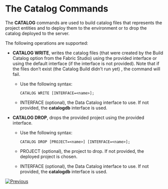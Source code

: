 # The Catalog Commands

The **CATALOG** commands are used to build catalog files that represents the project entities and to deploy them to the environment or to drop the catalog deployed to the server. 

The following operations are supported:

* **CATALOG WRITE**, writes the catalog files (that were created by the Build Catalog option from the Fabric Studio) using the provided interface or using the default interface (if the interface is not provided).  Note that if the files don’t exist (the Catalog Build didn’t run yet) , the command will fail.   

  * Use the following syntax:

    ~~~
    CATALOG WRITE [INTERFACE=<name>];
    ~~~

  * INTERFACE (optional), the Data Catalog interface to use. If not provided, the **catalogdb** interface is used.

* **CATALOG DROP**, drops the provided project using the provided interface.

  * Use the following syntax:

    ~~~
    CATALOG DROP [PROJECT=<name>] [INTERFACE=<name>];
    ~~~

  * PROJECT (optional), the project to drop. If not provided, the deployed project is chosen.

  * INTERFACE (optional), the Data Catalog interface to use. If not provided, the **catalogdb** interface is used.
  
  

[![Previous](/articles/images/Previous.png)](07_OrientDB_setup.md)
